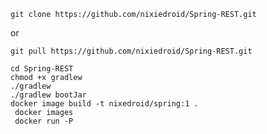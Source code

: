 
`git clone https://github.com/nixiedroid/Spring-REST.git`

or

`git pull https://github.com/nixiedroid/Spring-REST.git`

```shell
cd Spring-REST
chmod +x gradlew
./gradlew
./gradlew bootJar
docker image build -t nixedroid/spring:1 .
 docker images
 docker run -P
```
